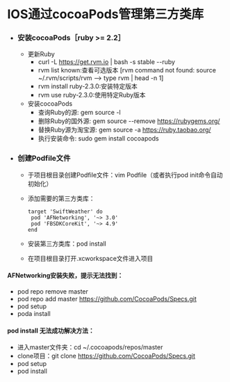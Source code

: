 # IOS通过cocoaPods管理第三方类库

+ ### 安装cocoaPods［ruby >= 2.2］ 

	+ 更新Ruby
		+ curl -L https://get.rvm.io | bash -s stable --ruby
		+ rvm list known:查看可选版本 [rvm command not found: source ~/.rvm/scripts/rvm --> type rvm | head -n 1]
		+ rvm install ruby-2.3.0:安装特定版本
		+ rvm use ruby-2.3.0:使用特定Ruby版本
	+ 安装cocoaPods
		+ 查询Ruby的源: gem source -l
		+ 删除Ruby的国外源: gem source --remove https://rubygems.org/
		+ 替换Ruby源为淘宝源: gem source -a https://ruby.taobao.org/
		+ 执行安装命令: sudo gem install cocoapods

	
+ ### 创建Podfile文件 
	+ 于项目根目录创建Podfile文件：vim Podfile（或者执行pod init命令自动初始化）
	 + 添加需要的第三方类库：
		 ```
		target 'SwiftWeather' do
		  pod 'AFNetworking', '~> 3.0'
		  pod 'FBSDKCoreKit', '~> 4.9'
		end
		```

	+ 安装第三方类库：pod install 
	+ 在项目根目录打开.xcworkspace文件进入项目

#### AFNetworking安装失败，提示无法找到：
+ pod repo remove master
+ pod repo add master https://github.com/CocoaPods/Specs.git
+ pod setup
+ poda install
	
#### pod install 无法成功解决方法：

+ 进入master文件夹：cd ~/.cocoapods/repos/master
+ clone项目：git clone https://github.com/CocoaPods/Specs.git
+ pod setup
+ pod install

